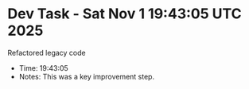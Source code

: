# Dev Task - Sat Nov  1 19:43:05 UTC 2025
Refactored legacy code
- Time: 19:43:05
- Notes: This was a key improvement step.
